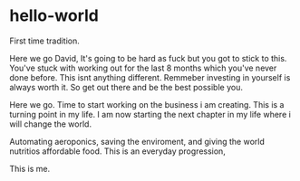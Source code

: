 # hello-world
First time tradition.

Here we go David, It's going to be hard as fuck but you got to stick to this. 
You've stuck with working out for the last 8 months which you've never done before.
This isnt anything different. Remmeber investing in yourself is always worth it.
So get out there and be the best possible you. 

Here we go. Time to start working on the business i am creating. This is a turning point in my life.
I am now starting the next chapter in my life where i will change the world.

Automating aeroponics, saving the enviroment, and giving the world nutritios affordable food.
This is an everyday progression,

This is me.
